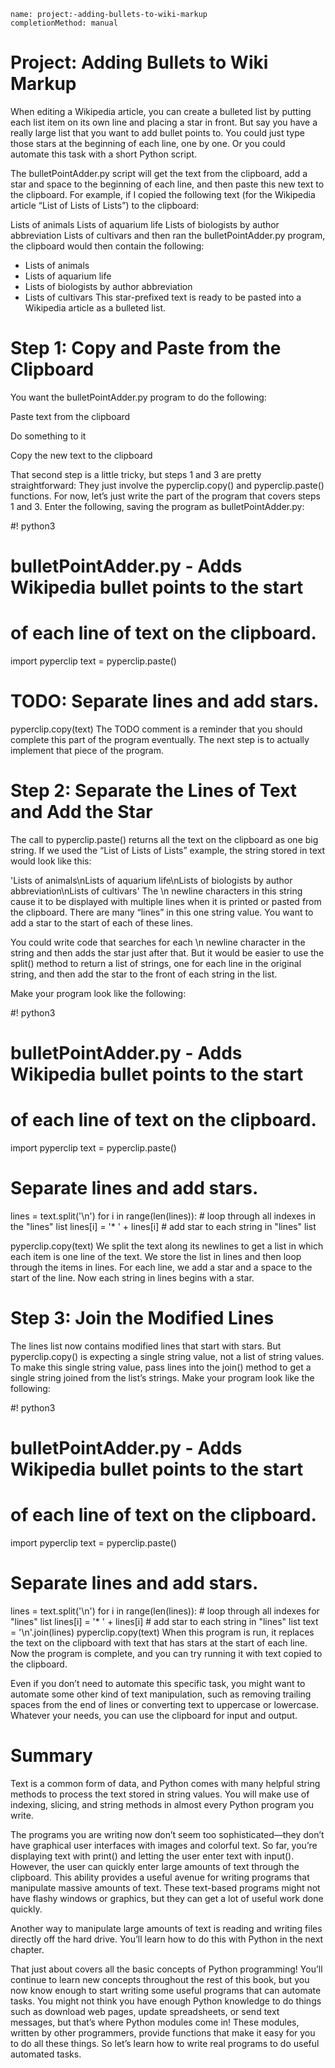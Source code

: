 ```ngMeta
name: project:-adding-bullets-to-wiki-markup
completionMethod: manual
```
# Project: Adding Bullets to Wiki Markup
When editing a Wikipedia article, you can create a bulleted list by putting each list item on its own line and placing a star in front. But say you have a really large list that you want to add bullet points to. You could just type those stars at the beginning of each line, one by one. Or you could automate this task with a short Python script.

The bulletPointAdder.py script will get the text from the clipboard, add a star and space to the beginning of each line, and then paste this new text to the clipboard. For example, if I copied the following text (for the Wikipedia article “List of Lists of Lists”) to the clipboard:


Lists of animals
Lists of aquarium life
Lists of biologists by author abbreviation
Lists of cultivars
and then ran the bulletPointAdder.py program, the clipboard would then contain the following:


* Lists of animals
* Lists of aquarium life
* Lists of biologists by author abbreviation
* Lists of cultivars
This star-prefixed text is ready to be pasted into a Wikipedia article as a bulleted list.

# Step 1: Copy and Paste from the Clipboard
You want the bulletPointAdder.py program to do the following:

Paste text from the clipboard

Do something to it

Copy the new text to the clipboard

That second step is a little tricky, but steps 1 and 3 are pretty straightforward: They just involve the pyperclip.copy() and pyperclip.paste() functions. For now, let’s just write the part of the program that covers steps 1 and 3. Enter the following, saving the program as bulletPointAdder.py:


#! python3
# bulletPointAdder.py - Adds Wikipedia bullet points to the start
# of each line of text on the clipboard.

import pyperclip
text = pyperclip.paste()

# TODO: Separate lines and add stars.

pyperclip.copy(text)
The TODO comment is a reminder that you should complete this part of the program eventually. The next step is to actually implement that piece of the program.

# Step 2: Separate the Lines of Text and Add the Star
The call to pyperclip.paste() returns all the text on the clipboard as one big string. If we used the “List of Lists of Lists” example, the string stored in text would look like this:


'Lists of animals\nLists of aquarium life\nLists of biologists by author
abbreviation\nLists of cultivars'
The \n newline characters in this string cause it to be displayed with multiple lines when it is printed or pasted from the clipboard. There are many “lines” in this one string value. You want to add a star to the start of each of these lines.

You could write code that searches for each \n newline character in the string and then adds the star just after that. But it would be easier to use the split() method to return a list of strings, one for each line in the original string, and then add the star to the front of each string in the list.

Make your program look like the following:


#! python3
# bulletPointAdder.py - Adds Wikipedia bullet points to the start
# of each line of text on the clipboard.

import pyperclip
text = pyperclip.paste()

# Separate lines and add stars.
lines = text.split('\n')
for i in range(len(lines)):    # loop through all indexes in the "lines" list
    lines[i] = '* ' + lines[i] # add star to each string in "lines" list

pyperclip.copy(text)
We split the text along its newlines to get a list in which each item is one line of the text. We store the list in lines and then loop through the items in lines. For each line, we add a star and a space to the start of the line. Now each string in lines begins with a star.

# Step 3: Join the Modified Lines
The lines list now contains modified lines that start with stars. But pyperclip.copy() is expecting a single string value, not a list of string values. To make this single string value, pass lines into the join() method to get a single string joined from the list’s strings. Make your program look like the following:


#! python3
# bulletPointAdder.py - Adds Wikipedia bullet points to the start
# of each line of text on the clipboard.

import pyperclip
text = pyperclip.paste()

# Separate lines and add stars.
lines = text.split('\n')
for i in range(len(lines)):    # loop through all indexes for "lines" list
    lines[i] = '* ' + lines[i] # add star to each string in "lines" list
text = '\n'.join(lines)
pyperclip.copy(text)
When this program is run, it replaces the text on the clipboard with text that has stars at the start of each line. Now the program is complete, and you can try running it with text copied to the clipboard.

Even if you don’t need to automate this specific task, you might want to automate some other kind of text manipulation, such as removing trailing spaces from the end of lines or converting text to uppercase or lowercase. Whatever your needs, you can use the clipboard for input and output.

# Summary
Text is a common form of data, and Python comes with many helpful string methods to process the text stored in string values. You will make use of indexing, slicing, and string methods in almost every Python program you write.

The programs you are writing now don’t seem too sophisticated—they don’t have graphical user interfaces with images and colorful text. So far, you’re displaying text with print() and letting the user enter text with input(). However, the user can quickly enter large amounts of text through the clipboard. This ability provides a useful avenue for writing programs that manipulate massive amounts of text. These text-based programs might not have flashy windows or graphics, but they can get a lot of useful work done quickly.

Another way to manipulate large amounts of text is reading and writing files directly off the hard drive. You’ll learn how to do this with Python in the next chapter.

That just about covers all the basic concepts of Python programming! You’ll continue to learn new concepts throughout the rest of this book, but you now know enough to start writing some useful programs that can automate tasks. You might not think you have enough Python knowledge to do things such as download web pages, update spreadsheets, or send text messages, but that’s where Python modules come in! These modules, written by other programmers, provide functions that make it easy for you to do all these things. So let’s learn how to write real programs to do useful automated tasks.